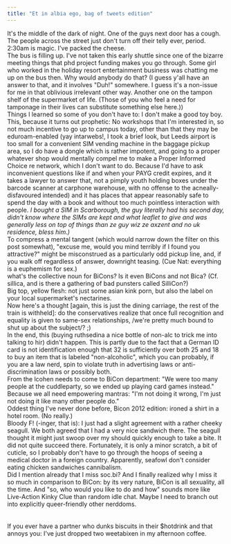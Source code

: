 ```yaml
---
title: "Et in albia ego, bag of tweets edition"
---
```


<p><lj-cut text="In lieu of prose, plum or else, short droppings of a more-or-less aphoristic nature">
It's the middle of the dark of night. One of the guys next door has a cough. The people across the street just don't turn off their telly ever, period. 2:30am is magic. I've packed the cheese.
<br/>
The bus is filling up. I've not taken this early shuttle since one of the bizarre meeting things that phd project funding 
makes you go through. Some girl who worked in the holiday resort entertainment business was chatting me up on the bus then. 
Why would anybody do that? (I guess y'all have an answer to that, and it involves "Duh!" somewhere. I guess it's a non-issue 
for me in that oblivious irrelevant other way. Another one on the tampon shelf of the supermarket of life. (Those of you who 
feel a need for tamponage in their lives can substitute something else here.))
<br/>
Things I learned so some of you don't have to: I don't 
make a good toy boy.
<br/>
This, because it turns out prophetic:
No workshops that I'm interested in, so not much incentive to go up to campus today, other than that they may be 
eduroam-enabled (yay intarwebs!, I took a brief look, but Leeds airport is too small for a convenient SIM vending machine in 
the baggage pickup area, so I do have a dongle which is rather impotent, and going to a proper whatever shop would mentally 
compel me to make a Proper Informed Choice re network, which I don't want to do. Because I'd have to ask inconvenient 
questions like if and when your PAYG credit expires, and it takes a lawyer to answer that, not a pimply youth holding boxes 
under the barcode scanner at carphone warehouse, with no offense to the acneally-disfavoured intended) and it has places that 
appear reasonably safe to spend the day with a book and without too much pointless interaction with people.
<i>I bought a SIM in Scarborough, the guy literally had his second day, didn't know where the SIMs are kept and what leaflet to give and was generally less on top of things than ze guy wiz ze axzent and no uk residence, bless him.)</i>
<br/>
To compress a mental tangent (which would narrow down the filter on this post somewhat), "excuse me, would you mind terribly 
if I found you attractive?" might be misconstrued as a particularly odd pickup line, and, if you walk off regardless of 
answer, downright teasing. (Cue Nat: everything is a euphemism for sex.)
<br/>
what's the collective noun for BiCons? Is it even BiCons and not Bica? (Cf. sillica, and is there a gathering of 
bad punsters called SilliCon?)
<br/>
Big top, yellow flesh: not just some asian kink porn, but also the label on your local supermarket's nectarines.
<br/>
Now here's a thought [again, this is just the dining carriage, the rest of the train is withheld]: do the conservatives 
realize that once full recognition and equality is given to same-sex relationships, /we're pretty much bound to shut up about 
the subject/? ;)
<br/>
In the end, this (buying ruthsedina a nice bottle of non-alc to trick me into talking to hir) didn't happen. This is partly due to the fact that a German ID card is not identification enough that 32 is 
sufficiently over both 25 and 18 to buy an item that is labeled "non-alcoholic", which you can probably, if you are a law 
nerd, spin to violate truth in advertising laws or anti-discrimination laws or possibly both.
<br/>
From the lcohen needs to come to BiCon department: "We were too many people at the cuddleparty, so we ended up playing card games instead."
<br/>
Because we all need empowering mantras: "I'm not doing it wrong, I'm just not doing it like many other people do."
<br/>
Oddest thing I've never done before, Bicon 2012 edition: ironed a shirt in a hotel room. (No really.)
<br/>
Bloody F! (-inger, that is): I just had a slight agreement with a rather cheeky seagull. We both agreed that I had a very nice 
sandwich there. The seagull thought it might just swoop over my should quickly enough to take a bite. It did not quite 
succeed there. Fortunately, it is only a minor scratch, a bit of cuticle, so I probably don't have to go through the hoops of 
seeing a medical doctor in a foreign country. Apparently, seafowl don't consider eating chicken sandwiches cannibalism.
<br/>
Did I mention already that I miss soc.bi? And I finally realized why I miss it so much in comparison to BiCon: by its very 
nature, BiCon is all sexuality, all the time. And "so, who would you like to do and how" sounds more like Live-Action Kinky 
Clue than random idle chat. Maybe I need to branch out into explicitly queer-friendly other nerddoms.
<br/>
<br/>
</lj-cut>
<br/>
If you ever have a partner who dunks biscuits in their $hotdrink and that annoys you: I've just dropped two weetabixen in my 
afternoon coffee.</p>
